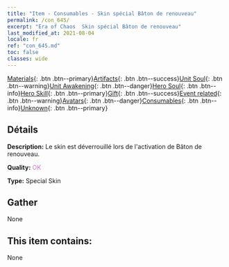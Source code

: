 ```yaml
---
title: "Item - Consumables - Skin spécial Bâton de renouveau"
permalink: /con_645/
excerpt: "Era of Chaos  Skin spécial Bâton de renouveau"
last_modified_at: 2021-08-04
locale: fr
ref: "con_645.md"
toc: false
classes: wide
---
```

 [Materials](/ItemsFR/){: .btn .btn--primary}[Artifacts](/ItemsFR/Artifacts/){: .btn .btn--success}[Unit Soul](/ItemsFR/UnitSoul/){: .btn .btn--warning}[Unit Awakening](/ItemsFR/UnitAwakening/){: .btn .btn--danger}[Hero Soul](/ItemsFR/HeroSoul/){: .btn .btn--info}[Hero Skill](/ItemsFR/HeroSkill/){: .btn .btn--primary}[Gift](/ItemsFR/Gift/){: .btn .btn--success}[Event related](/ItemsFR/Events/){: .btn .btn--warning}[Avatars](/ItemsFR/Avatars/){: .btn .btn--danger}[Consumables](/ItemsFR/Consumables/){: .btn .btn--info}[Unknown](/ItemsFR/Unknown/){: .btn .btn--primary}

## Détails
 **Description:** Le skin est déverrouillé lors de l'activation de Bâton de renouveau.

 **Quality:** <span style="color: #DA70D6">OK</span>

 **Type:** Special Skin

## Gather

  None

## This item contains:

  None

